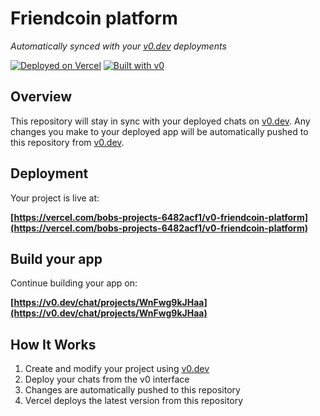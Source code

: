# Friendcoin platform

*Automatically synced with your [v0.dev](https://v0.dev) deployments*

[![Deployed on Vercel](https://img.shields.io/badge/Deployed%20on-Vercel-black?style=for-the-badge&logo=vercel)](https://vercel.com/bobs-projects-6482acf1/v0-friendcoin-platform)
[![Built with v0](https://img.shields.io/badge/Built%20with-v0.dev-black?style=for-the-badge)](https://v0.dev/chat/projects/WnFwg9kJHaa)

## Overview

This repository will stay in sync with your deployed chats on [v0.dev](https://v0.dev).
Any changes you make to your deployed app will be automatically pushed to this repository from [v0.dev](https://v0.dev).

## Deployment

Your project is live at:

**[https://vercel.com/bobs-projects-6482acf1/v0-friendcoin-platform](https://vercel.com/bobs-projects-6482acf1/v0-friendcoin-platform)**

## Build your app

Continue building your app on:

**[https://v0.dev/chat/projects/WnFwg9kJHaa](https://v0.dev/chat/projects/WnFwg9kJHaa)**

## How It Works

1. Create and modify your project using [v0.dev](https://v0.dev)
2. Deploy your chats from the v0 interface
3. Changes are automatically pushed to this repository
4. Vercel deploys the latest version from this repository
